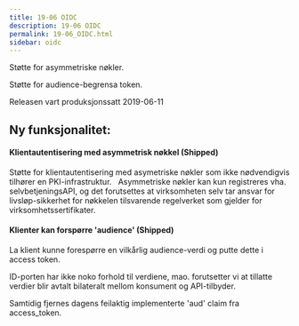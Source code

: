 ```yaml
---
title: 19-06 OIDC
description: 19-06 OIDC
permalink: 19-06_OIDC.html
sidebar: oidc
---
```



Støtte for asymmetriske nøkler.

Støtte for audience-begrensa token.



Releasen vart produksjonssatt 2019-06-11

## Ny funksjonalitet:


#### Klientautentisering med asymmetrisk nøkkel (Shipped)

Støtte for klientautentisering med asymetriske nøkler som ikke nødvendigvis tilhører en PKI-infrastruktur.&nbsp; &nbsp;Asymmetriske nøkler kan kun registreres vha. selvbetjeningsAPI, og det forutsettes at virksomheten selv tar ansvar for livsløp-sikkerhet for nøkkelen tilsvarende regelverket som gjelder for virksomhetssertifikater.




#### Klienter kan forspørre 'audience' (Shipped)

La klient kunne forespørre en vilkårlig audience-verdi og putte dette i access token.

ID-porten har ikke noko forhold til verdiene, mao. forutsetter vi at tillatte verdier blir avtalt bilateralt mellom konsument og API-tilbyder.

Samtidig fjernes dagens feilaktig implementerte 'aud' claim fra access\_token.

